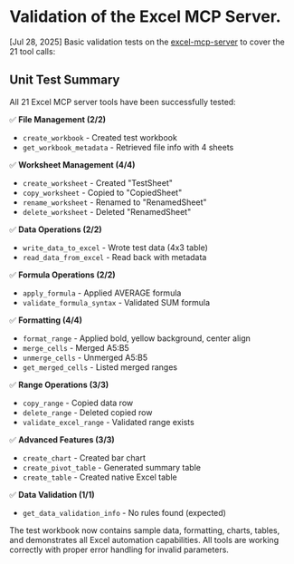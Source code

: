 # Validation of the Excel MCP Server.

[Jul 28, 2025] Basic validation tests on the [excel-mcp-server](https://github.com/haris-musa/excel-mcp-server) to cover the 21 tool calls:

## Unit Test Summary

All 21 Excel MCP server tools have been successfully tested:

✅ **File Management (2/2)**
- `create_workbook` - Created test workbook
- `get_workbook_metadata` - Retrieved file info with 4 sheets

✅ **Worksheet Management (4/4)**  
- `create_worksheet` - Created "TestSheet"
- `copy_worksheet` - Copied to "CopiedSheet" 
- `rename_worksheet` - Renamed to "RenamedSheet"
- `delete_worksheet` - Deleted "RenamedSheet"

✅ **Data Operations (2/2)**
- `write_data_to_excel` - Wrote test data (4x3 table)
- `read_data_from_excel` - Read back with metadata

✅ **Formula Operations (2/2)**
- `apply_formula` - Applied AVERAGE formula
- `validate_formula_syntax` - Validated SUM formula

✅ **Formatting (4/4)**
- `format_range` - Applied bold, yellow background, center align
- `merge_cells` - Merged A5:B5
- `unmerge_cells` - Unmerged A5:B5  
- `get_merged_cells` - Listed merged ranges

✅ **Range Operations (3/3)**
- `copy_range` - Copied data row
- `delete_range` - Deleted copied row
- `validate_excel_range` - Validated range exists

✅ **Advanced Features (3/3)**
- `create_chart` - Created bar chart
- `create_pivot_table` - Generated summary table
- `create_table` - Created native Excel table

✅ **Data Validation (1/1)**
- `get_data_validation_info` - No rules found (expected)

The test workbook now contains sample data, formatting, charts, tables, and demonstrates all Excel automation capabilities. All tools are working correctly with proper error handling for invalid parameters.